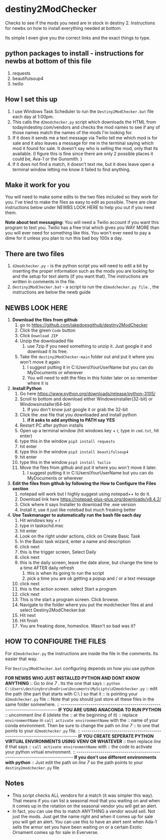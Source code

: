 # destiny2ModChecker

Checks to see if the mods you need are in stock in destiny 2.
Instructions for newbs on how to install everything needed at bottom.

Its simple I even give you the correct links and the exact things to type.

## python packages to install - instructions for newbs at bottom of this file

1. requests
2. beautifulsoup4
3. twilio

## How I set this up

1. I use Windows Task Scheduler to run the `Destiny2ModChecker.bat` file each day at 1:00pm.
2. This calls the `d2modchecker.py` script which downloads the HTML from todayindestiny.com/vendors
and checks the mod names to see if any of those names match the names of the mods I'm looking for.
3. If it does it sends me a text message via Twilio tell me which mod is for sale and it also leaves a message for me in the terminal saying which mod it found for sale. It doesn't say who is selling the mod, only that its available. (I figure this is fine since there are only 2 possible places it could be, Ava-1 or the Gunsmith. )
4. If it does not find a match, it doesn't text me, but it does leave open a terminal window
letting me know it failed to find anything.

## Make it work for you

You will need to make some edits to the two files included so they work for you.
I've tried to make the files as easy to edit as possible. There are clear instructions
 below under NEWBS LOOK HERE to help you out if you need them.

**Note about text messaging:** You will need a Twilio account if you want this program to text you. Twilio has a free trial which gives you WAY MORE than you will ever need for something like this. You won't ever need to pay a dime for it unless you plan to run this bad boy 100x a day.

## There are two files

1. `d2modchecker.py` - is the python script you will need to edit a bit by inserting the proper information such as the mods you are looking for and the setup for text alerts (if you want that). The instructions are written in comments in the file.
2. `Destiny2ModChecker.bat` - a script to run the `d2modchecker.py file`. , the instructions are below the newb guide

## NEWBS LOOK HERE

   1. **Download the files from github**
      1. go to <https://github.com/jakedoesgithub/destiny2ModChecker>
      2. Click the green `Code` button
      3. Click `Download ZIP`
      4. Unzip the downloaded file
         1. use 7zip if you need something to unzip it. Just google it and download it its free.
      5. Take the `destiny2ModChecker-main` folder out and put it where you won't move it again
         1. I suggest putting it in C:\Users\YourUserName but you can do MyDocuments or wherever
         2. You will need to edit the files in this folder later on so remember where it is
   2. **Install Python**
      1. Go here <https://www.python.org/downloads/release/python-3105/>
      2. Scroll to bottom and download either Windowsinstaller(32-bit) or Windowsinstaller(64-bit)
          1. If you don't know just google it or grab the 32-bit
      3. Click the .exe file that you downloaded and install python
          1. **if it asks to add anything to PATH say YES**
      4. Restart PC after python installs
      5. Open up a terminal window (hit windows key + r, type in `cmd.txt`, hit enter)
      6. type this in the window `pip3 install requests`
      7. hit enter
      8. type this in the window `pip3 install beautifulsoup4`
      9. hit enter
      10. type this in the window `pip3 install twilio`
      11. Move the files from github and put it where you won't move it later.
          1. I suggest putting it in C:\Users\YourUserName but you can do MyDocuments or wherever
   3. **Edit the files from github by following the How to Configure the Files section**
      1. notepad will work but I highly suggest using notepad++ to do it.
      2. Download link here <https://notepad-plus-plus.org/downloads/v8.4.2/>
      3. Click where it says Installer to download the .exe version
      4. Install it, use it just like notebad but much freaking better
   4. **Use Taskmanager to automatically run the bash file each day**
      1. Hit windows key + r
      2. type in taskschd.msc
      3. hit enter
      4. Look on the right under actions, click on Create Basic Task
      5. In the Basic task wizard, enter a name and description
      6. click next
      7. this is the trigger screen, Select Daily
      8. click next
      9. this is the daily screen, leave the date alone, but change the time to a time AFTER daily refresh
          1. this is when its going to run the script
          2. pick a time you are ok getting a popup and / or a text message
      10. click next
      11. this is the action screen. select Start a program
      12. click next
      13. This is the start a program screen. Click browse.
      14. Navigate to the folder where you put the modchecker files at and select Destiny2ModChecker.bat
      15. Hit next
      16. Hit finish
      17. You are freaking done, homeslice. Wasn't so bad was it?

## HOW TO CONFIGURE THE FILES

For `d2modchecker.py` the instructions are inside the file in the comments. Its easier that way.

For `Destiny2ModChecker.bat` configuring depends on how you use python

**FOR NEWBS WHO JUST INSTALLED PYTHON AND DONT KNOW ANYTHING**
:: Go to *line 7* . Its the one that says
:: `python C:\Users\destinybro\OneDrive\Documents\MyScipts\d2modchecker.py`
:: edit the path (the part that starts with C:\ ) so that it
:: is pointing your `d2modchecker.py` file
:: Note that you should just store all these files in the same folder somewhere.
:: ----------------------------------------------------------------------------
**IF YOU ARE USING ANACONDA TO RUN PYTHON**
:: uncomment *line 6* (delete the :: at the beginning of it)
:: replace `environmentName`  in `call activate environmentName` with the
:: name of your conda environment.  Then be sure to change the path on *line 7*
:: to one that points to your `d2modchecker.py` file.
:: ----------------------------------------------------------------------------
**IF YOU CREATE SEPERATE PYTHON VIRTUAL ENVIRONMENTS USING VENV OR WHATEVER**
:: then replace *line 6* that says
:: `call activate environmentName` with
:: the code to activate your python virtual environment.
:: ----------------------------------------------------------------------------
**If you don't use different environments with python**
:: Just edit the path on *line 7* so the path points to your `destiny2modchecker.py` file

## Notes

- This script checks ALL vendors for a match (it was simpler this way). That means if you can list a seasonal mod that you waiting on and when it comes up in the rotation on the seasonal vendor you will get an alert.
- In fact, you can use this to match ANYTHING a vendor would sell. Not just the mods. Just get the name right and when it comes up for sale you will get an alert. You can use this to have an alert sent when Ada-1 sells the armor set you have been waiting on or a certain Exotic Ornament comes up for sale in Eververse.
